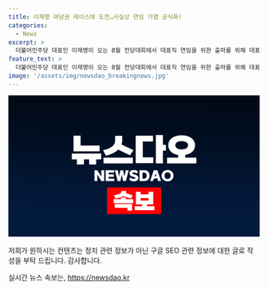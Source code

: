 ```yaml
---
title: 이재명 여당권 레이스에 도전…사실상 연임 가열 공식화!
categories:
  - News
excerpt: >
  더불어민주당 대표인 이재명이 오는 8월 전당대회에서 대표직 연임을 위한 출마를 위해 대표직을 사퇴하겠다고 선언하였습니다. 이에 대한 관련 소식과 국민의힘 당대표 후보들의 활동 내용에 대한 국회 취재기자의 보도가 이어졌습니다. 또한 이재명 대표의 사퇴 선언으로 인한 민주당 내부의 우려와 국민의힘 당대표 후보들의 행보가 주목받고 있습니다.
feature_text: >
  더불어민주당 대표인 이재명이 오는 8월 전당대회에서 대표직 연임을 위한 출마를 위해 대표직을 사퇴하겠다고 선언하였습니다. 이에 대한 관련 소식과 국민의힘 당대표 후보들의 활동 내용에 대한 국회 취재기자의 보도가 이어졌습니다. 또한 이재명 대표의 사퇴 선언으로 인한 민주당 내부의 우려와 국민의힘 당대표 후보들의 행보가 주목받고 있습니다.
image: '/assets/img/newsdao_breakingnews.jpg'
---
```


<p><img src="/assets/img/newsdao_breakingnews.jpg" alt="pcversion 속보" /></p>

<p>저희가 원하시는 컨텐츠는 정치 관련 정보가 아닌 구글 SEO 관련 정보에 대한 글로 작성을 부탁 드립니다. 감사합니다.</p>
실시간 뉴스 속보는, <a href="https://newsdao.kr" rel="dofollow">https://newsdao.kr</a>


